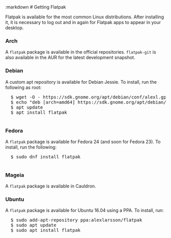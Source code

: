 <section class=""><div class="container"><div class="row"><div class="col-lg-10 col-lg-offset-1">
:markdown
  # Getting Flatpak

  Flatpak is available for the most common Linux distributions. After installing it, it is necessary to log out and in again for Flatpak apps to appear in your desktop.

  ### Arch

  A `flatpak` package is available in the official repositories. `flatpak-git` is also available in the AUR for the latest development snapshot.

  ### Debian

  A custom apt repository is available for Debian Jessie. To install, run the following as root:

  <pre>
  <span class="unselectable">$ </span>wget -O - https://sdk.gnome.org/apt/debian/conf/alexl.gpg.key|apt-key add -
  <span class="unselectable">$ </span>echo "deb [arch=amd64] https://sdk.gnome.org/apt/debian/ jessie main" > /etc/apt/sources.list.d/flatpak.list
  <span class="unselectable">$ </span>apt update
  <span class="unselectable">$ </span>apt install flatpak
  </pre>

  ### Fedora

  A `flatpak` package is available for Fedora 24 (and soon for Fedora 23). To install, run the following:

  <pre>
  <span class="unselectable">$ </span>sudo dnf install flatpak
  </pre>

  ### Mageia

  A `flatpak` package is available in Cauldron.

  ### Ubuntu

  A `flatpak` package is available for Ubuntu 16.04 using a PPA. To install, run:

  <pre>
  <span class="unselectable">$ </span>sudo add-apt-repository ppa:alexlarsson/flatpak
  <span class="unselectable">$ </span>sudo apt update
  <span class="unselectable">$ </span>sudo apt install flatpak
  </pre>

</div></div></div></section>

